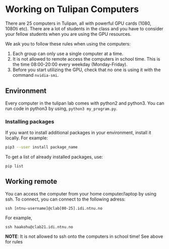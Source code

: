 # Working on Tulipan Computers

There are 25 computers in Tulipan, all with powerful GPU cards (1080, 1080ti etc). There are a lot of students in the class and you have to consider your fellow students when you are using the GPU resources.

We ask you to follow these rules when using the computers:

1. Each group can only use a single computer at a time.
2. It is not allowed to remote access the computers in school time. This is the time 08:00-20:00 every weekday (Monday-Friday).
3. Before you start utilizing the GPU, check that no one is using it with the command `nvidia-smi`.


## Environment
Every computer in the tulipan lab comes with python2 and python3.
You can run code in python3 by using, `python3 my_program.py`.

### Installing packages
If you want to install additional packages in your environment, install it locally. For example:

```bash
pip3 --user install package_name
```

To get a list of already installed packages, use:
```
pip list
```


## Working remote
You can access the computer from your home computer/laptop by using ssh. To connect, you can connect to the following adress:

```
ssh [ntnu-username]@clab[00-25].idi.ntnu.no
```
For example, 
```
ssh haakohu@clab21.idi.ntnu.no
```

**NOTE**: It is not allowed to ssh onto the computers in school time! See above for rules
